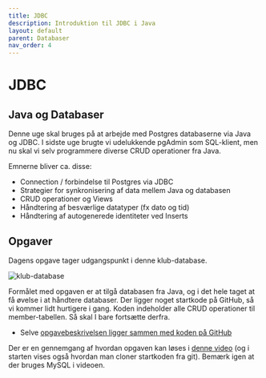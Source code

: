 ```yaml
---
title: JDBC
description: Introduktion til JDBC i Java
layout: default
parent: Databaser
nav_order: 4
---
```


# JDBC

## Java og Databaser

Denne uge skal bruges på at arbejde med Postgres databaserne via Java og JDBC. I sidste uge brugte vi udelukkende pgAdmin som SQL-klient, men nu skal vi selv programmere diverse CRUD operationer fra Java.

Emnerne bliver ca. disse:

- Connection / forbindelse til Postgres via JDBC
- Strategier for synkronisering af data mellem Java og databasen
- CRUD operationer og Views
- Håndtering af besværlige datatyper (fx dato og tid)
- Håndtering af autogenerede identiteter ved Inserts

## Opgaver

Dagens opgave tager udgangspunkt i denne klub-database.

![klub-database](https://i.imgur.com/1r6vWNU.png)

Formålet med opgaven er at tilgå databasen fra Java, og i det hele taget at få øvelse i at håndtere databaser. Der ligger noget startkode på GitHub, så vi kommer lidt hurtigere i gang. Koden indeholder alle CRUD operationer til member-tabellen. Så skal I bare fortsætte derfra.

- Selve [opgavebeskrivelsen ligger sammen med koden på GitHub](https://github.com/dat2Cph/dat2-sportsclub)

Der er en gennemgang af hvordan opgaven kan løses i [denne video](https://cphbusiness.cloud.panopto.eu/Panopto/Pages/Viewer.aspx?id=1d2e2b6c-6a04-4be4-b645-ae54014e2f79) (og i starten vises også hvordan man cloner startkoden fra git). Bemærk igen at der bruges MySQL i videoen.
